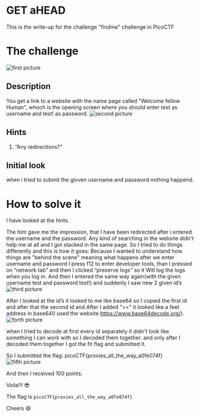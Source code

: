 # GET aHEAD 

This is the write-up for the challenge "findme" challenge in PicoCTF

# The challenge
![first picture](https://user-images.githubusercontent.com/116361337/232296987-60f34b94-e43b-4ae7-bb0c-a70982602a0b.jpeg)

## Description
You get a link to a website with the name page called "Welcome fellow Human", whoch is the opening 
screen where you should enter test as username and test! as password.
![second picture](https://user-images.githubusercontent.com/116361337/232297249-7e8af5ab-b845-447a-95b0-8f07752feac2.jpg)

## Hints
1. “Any redirections?”

## Initial look
when i tried to submit the givven username and password nothing happend.
# How to solve it

I have looked at the hints. 

The hint gave me the impression, that I have been redirected after i entered the username and the password. 
Any kind of searching in the website didn't help me at all and I got stacked in the same page. So I tried to do things differently and this is how it goes: 
Because I wanted to understand how things are "behind the scene" meaning what happens after we enter username and password 
I press f12 to enter developer tools, than I pressed on “network tab” and then
I clicked “preserve logs” so it 
Will log the logs when you log in. And then I entered 
the same way again(with the given username test and password test!) and suddenly I saw new 2 given id’s
![third picture](https://user-images.githubusercontent.com/116361337/232297350-57846931-52e2-47f7-900f-7679d21eb1a6.jpg)

After I looked at the id’s it looked to me like base64 so I copied the first id and after that the second id and
After I added "==" it looked like a feet address in base64(I used the website https://www.base64decode.org/). 
 ![forth picture](https://user-images.githubusercontent.com/116361337/232297405-7195a0b4-a4f2-4c33-a864-8be87888e30c.jpg)

when I tried to decode at first every 
id separately it didn't look like something I can work with so I decoded them together. 
and only after I decoded them together I got the fit flag and submitted it.
 

So I submitted the flag:    picoCTF{proxies_all_the_way_a0fe074f}
  ![fifth picture](https://user-images.githubusercontent.com/116361337/232297446-572c450d-353a-43c9-b0e1-c0306d0eee3a.jpeg)


And then I received 100 points.




Voila!!! 😎

The flag is `picoCTF{proxies_all_the_way_a0fe074f}`

Cheers 😄


